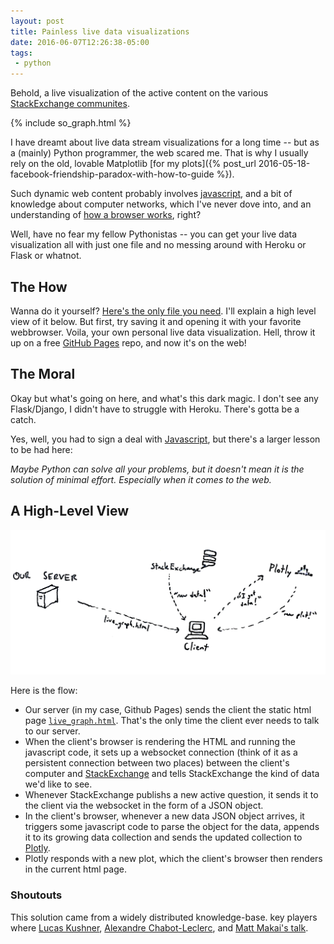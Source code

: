 ```yaml
---
layout: post
title: Painless live data visualizations
date: 2016-06-07T12:26:38-05:00
tags:
 - python
---
```


Behold, a live visualization of the active content on the various [StackExchange communites](http://stackexchange.com/sites). 

{% include so_graph.html %}

I have dreamt about live data stream visualizations for a long time -- but as a (mainly) Python programmer, the web scared me. That is why I usually rely on the old, lovable Matplotlib [for my plots]({% post_url 2016-05-18-facebook-friendship-paradox-with-how-to-guide %}).

Such dynamic web content probably involves [javascript](https://www.google.com/search?tbm=isch&q=cthulhu&cad=h), and a bit of knowledge about computer networks, which I've never dove into, and an understanding of [how a browser works](http://www.html5rocks.com/en/tutorials/internals/howbrowserswork/), right?

Well, have no fear my fellow Pythonistas -- you can get your live data visualization all with just one file and no messing around with Heroku or Flask or whatnot.

## The How

Wanna do it yourself? [Here's the only file you need](https://gist.github.com/domspad/628ae058a3ebcd01703b56963537f5e8). I'll explain a high level view of it below. But first, try saving it and opening it with your favorite webbrowser. Voila, your own personal live data visualization. Hell, throw it up on a free [GitHub Pages](https://pages.github.com/) repo, and now it's on the web!  

## The Moral
 
Okay but what's going on here, and what's this dark magic. I don't see any Flask/Django, I didn't have to struggle with Heroku. There's gotta be a catch.

Yes, well, you had to sign a deal with [Javascript](https://www.google.com/search?tbm=isch&q=cthulhu&cad=h), but there's a larger lesson to be had here:

_Maybe Python can solve all your problems, but it doesn't mean it is the solution of minimal effort. Especially when it comes to the web._

## A High-Level View

<img src="/assets/serv_cli.png" width="800">

Here is the flow:

- Our server (in my case, Github Pages) sends the client the static html page [`live_graph.html`](https://gist.github.com/domspad/628ae058a3ebcd01703b56963537f5e8). That's the only time the client ever needs to talk to our server. 
- When the client's browser is rendering the HTML and running the javascript code, it sets up a websocket connection (think of it as a persistent connection between two places) between the client's computer and [StackExchange](http://stackexchange.com/) and tells StackExchange the kind of data we'd like to see. 
- Whenever StackExchange publishs a new active question, it sends it to the client via the websocket in the form of a JSON object. 
- In the client's browser, whenever a new data JSON object arrives, it triggers some javascript code to parse the object for the data, appends it to its growing data collection and sends the updated collection to [Plotly](https://plot.ly/). 
- Plotly responds with a new plot, which the client's browser then renders in the current html page.

### Shoutouts

This solution came from a widely distributed knowledge-base. key players where [Lucas Kushner](https://github.com/lphk92), [Alexandre Chabot-Leclerc](https://github.com/achabotl), and [Matt Makai's talk](https://www.youtube.com/watch?v=L5YQbNrFfyw).

